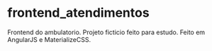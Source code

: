 # frontend_atendimentos
Frontend do ambulatorio. Projeto ficticio feito para estudo.
Feito em AngularJS e MaterializeCSS.
